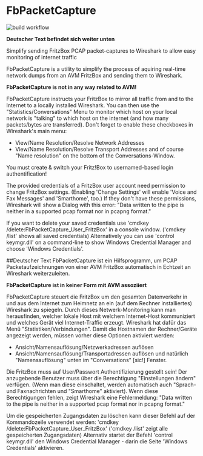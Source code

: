 # FbPacketCapture

![build workflow](https://github.com/donid/FbPacketCapture/actions/workflows/dotnet.yml/badge.svg)

**Deutscher Text befindet sich weiter unten**

Simplify sending FritzBox PCAP packet-captures to Wireshark to allow easy monitoring of internet traffic

FbPacketCapture is a utility to simplify the process of aquiring real-time network dumps
from an AVM FritzBox and sending them to Wireshark.

**FbPacketCapture is not in any way related to AVM!**

FbPacketCapture instructs your FritzBox to mirror all traffic from and to the Internet to a locally installed Wireshark.
You can then use the "Statistics/Conversations" Menu to monitor which host on your local network is "talking" to which host
on the internet (and how many packets/bytes are transferred). Don't forget to enable these checkboxes in Wireshark's main menu:
- View/Name Resolution/Resolve Network Addresses
- View/Name Resolution/Resolve Transport Addresses
and of course "Name resolution" on the bottom of the Conversations-Window.

You must create & switch your Fritz!Box to usernamed-based login authentification!

The provided credentials of a FritzBox user account need permission to change FritzBox settings.
(Enabling 'Change Settings' will enable 'Voice and Fax Messages' and 'Smarthome', too.)
If they don't have these permissions, Wireshark will show a Dialog with this error:
"Data written to the pipe is neither in a supported pcap format nor in pcapng format."

If you want to delete your saved credentials use 'cmdkey /delete:FbPacketCapture_User_FritzBox' in a console window.
('cmdkey /list' shows all saved credentials)
Alternatively you can use 'control keymgr.dll' on a command-line to show Windows Credential Manager and choose 'Windows Credentials'.

##Deutscher Text
FbPacketCapture ist ein Hilfsprogramm, um PCAP Packetaufzeichnungen von einer AVM FritzBox automatisch in Echtzeit an Wireshark weiterzuleiten.

**FbPacketCapture ist in keiner Form mit AVM assoziiert**

FbPacketCapture steuert die FritzBox um den gesamten Datenverkehr in und aus dem Internet zum Heimnetz an ein (auf dem Rechner installiertes) Wireshark zu spiegeln. Durch dieses Netwerk-Monitoring kann man herausfinden, welcher lokale Host mit welchem Internet-Host kommuniziert und welches Gerät viel Internet-Traffic erzeugt. Wireshark hat dafür das Menü "Statistiken/Verbindungen". Damit die Hostnamen der Rechner/Geräte angezeigt werden, müssen vorher diese Optionen aktiviert werden:
- Ansicht/Namensauflösung/Netzwerkadressen auflösen
- Ansicht/Namensauflösung/Transportadressen auflösen
und natürlich "Namensauflösung" unten im "Conversations" [sic!] Fenster.

Die FritzBox muss auf User/Passwort Authentifizierung gestellt sein! Der anzugebende Benutzer muss über die Berechtigung "Einstellungen ändern" verfügen. (Wenn man diese einschaltet, werden automatisch auch "Sprach- und Faxnachrichten und "Smarthome" aktiviert). Wenn diese Berechtigungen fehlen, zeigt Wireshark eine Fehlermeldung:
"Data written to the pipe is neither in a supported pcap format nor in pcapng format."

Um die gespeicherten Zugangsdaten zu löschen kann dieser Befehl auf der Kommandozeile verwendet werden:
'cmdkey /delete:FbPacketCapture_User_FritzBox'
('cmdkey /list' zeigt alle gespeicherten Zugangsdaten)
Alternativ startet der Befehl 'control keymgr.dll' den Windows Credential Manager - darin die Seite 'Windows Credentials' aktivieren.
